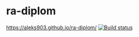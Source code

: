 # ra-diplom
https://aleks903.github.io/ra-diplom/
[![Build status](https://ci.appveyor.com/api/projects/status/af3usslcxn4sjq9x?svg=true)](https://ci.appveyor.com/project/aleks903/ra-diplom)